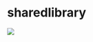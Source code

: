 # sharedlibrary
[![](https://jitpack.io/v/snosey/sharedlibrary.svg)](https://jitpack.io/#snosey/sharedlibrary)
